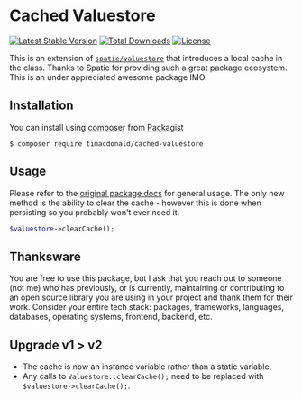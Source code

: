 # Cached Valuestore

[![Latest Stable Version](https://poser.pugx.org/timacdonald/cached-valuestore/v/stable)](https://packagist.org/packages/timacdonald/cached-valuestore) [![Total Downloads](https://poser.pugx.org/timacdonald/cached-valuestore/downloads)](https://packagist.org/packages/timacdonald/cached-valuestore) [![License](https://poser.pugx.org/timacdonald/cached-valuestore/license)](https://packagist.org/packages/timacdonald/cached-valuestore)

This is an extension of [`spatie/valuestore`](https://github.com/spatie/valuestore) that introduces a local cache in the class. Thanks to Spatie for providing such a great package ecosystem. This is an under appreciated awesome package IMO.

## Installation

You can install using [composer](https://getcomposer.org/) from [Packagist](https://packagist.org/packages/timacdonald/cached-valuestore)

```
$ composer require timacdonald/cached-valuestore
```

## Usage

Please refer to the [original package docs](https://github.com/spatie/valuestore) for general usage. The only new method is the ability to clear the cache - however this is done when persisting so you probably won't ever need it.

```php
$valuestore->clearCache();
```

## Thanksware

You are free to use this package, but I ask that you reach out to someone (not me) who has previously, or is currently, maintaining or contributing to an open source library you are using in your project and thank them for their work. Consider your entire tech stack: packages, frameworks, languages, databases, operating systems, frontend, backend, etc.

## Upgrade v1 > v2

- The cache is now an instance variable rather than a static variable.
- Any calls to `Valuestore::clearCache();` need to be replaced with `$valuestore->clearCache();`.